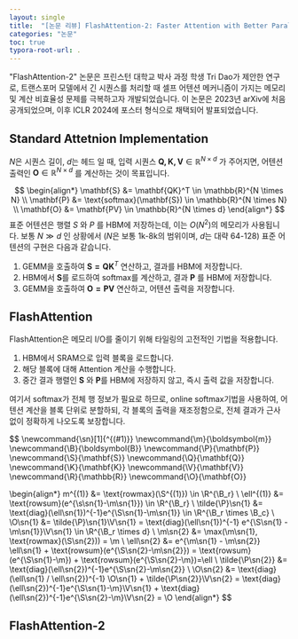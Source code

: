 ```yaml
---
layout: single
title:  "[논문 리뷰] FlashAttention-2: Faster Attention with Better Parallelism and Work Partitioning"
categories: "논문"
toc: true
typora-root-url: .
---
```


"FlashAttention-2" 논문은 프린스턴 대학교 박사 과정 학생 Tri Dao가 제안한 연구로, 트랜스포머 모델에서 긴 시퀀스를 처리할 때 셀프 어텐션 메커니즘이 가지는 메모리 및 계산 비효율성 문제를 극복하고자 개발되었습니다. 이 논문은 2023년 arXiv에 처음 공개되었으며, 이후 ICLR 2024에 포스터 형식으로 채택되어 발표되었습니다. 

## Standard Attetnion Implementation

$N$은 시퀀스 길이, $d$는 헤드 일 때, 입력 시퀀스 $\mathbf{Q, K, V}\in \mathbb{R}^{N \times d }$ 가 주어지면, 어텐션 출력인 $\mathbf{O} \in \mathbb{R}^{N \times d}$ 를 계산하는 것이 목표입니다. 

$$
\begin{align*}
\mathbf{S} &= \mathbf{QK}^T \in \mathbb{R}^{N \times N} \\
\mathbf{P} &= \text{softmax}(\mathbf{S}) \in \mathbb{R}^{N \times N} \\
\mathbf{O} &= \mathbf{PV} \in \mathbb{R}^{N \times d}
\end{align*}
$$
표준 어텐션은 행렬 $S$ 와 $P$ 를 HBM에 저장하는데, 이는 $O(N^2)$의 메모리가 사용됩니다. 보통 $N \gg d$ 인 상황에서 ($N$은 보통 1k-8k의 범위이며, $d$는 대략 64-128) 표준 어텐션의 구현은 다음과 같습니다. 

1. GEMM을 호출하여 $\mathbf{S = QK}^T$ 연산하고, 결과를 HBM에 저장합니다. 
2. HBM에서 $\mathbf{S}$를 로드하여 softmax를 계산하고, 결과 $\mathbf{P}$ 를 HBM에 저장합니다. 
3. GEMM을 호출하여 $\mathbf{O = PV}$ 연산하고, 어텐션 출력을 저장합니다.

## FlashAttention 

FlashAttention은 메모리 I/O를 줄이기 위해 타일링의 고전적인 기법을 적용합니다. 

1. HBM에서 SRAM으로 입력 블록을 로드합니다. 
2. 해당 블록에 대해 Attention 계산을 수행합니다.
3. 중간 결과 행렬인 $\mathbf{S}$ 와 $\mathbf{P}$를 HBM에 저장하지 않고, 즉시 출력 값을 저장합니다. 

여기서 softmax가 전체 행 정보가 필요로 하므로, online softmax기법을 사용하여, 어텐션 계산을 블록 단위로 분할하되, 각 블록의 출력을 재조정함으로, 전체 결과가 근사 없이 정확하게 나오도록 보장합니다. 

$$
\newcommand{\sn}[1]{^{(#1)}}
\newcommand{\m}{\boldsymbol{m}} 
\newcommand{\B}{\boldsymbol{B}} 
\newcommand{\P}{\mathbf{P}} 
\newcommand{\S}{\mathbf{S}} 
\newcommand{\Q}{\mathbf{Q}} 
\newcommand{\K}{\mathbf{K}} 
\newcommand{\V}{\mathbf{V}} 
\newcommand{\R}{\mathbb{R}}
\newcommand{\O}{\mathbf{O}} 

\begin{align*}
m^{(1)} &= \text{rowmax}(\S^{(1)}) \in \R^{\B_r} \\
\ell^{(1)} &= \text{rowsum}(e^{\s\sn{1}-\m\sn{1}}) \in \R^{\B_r} \\
\tilde{\P}\sn{1} &= \text{diag}(\ell\sn{1})^{-1}e^{\S\sn{1}-\m\sn{1}} \in \R^{\B_r \times \B_c} \\\
\O\sn{1} &= \tilde{\P}\sn{1}\V\sn{1} = \text{diag}(\ell\sn{1})^{-1} e^{\S\sn{1} - \m\sn{1}}\V\sn{1} \in \R^{\B_r \times d} \\
\m\sn{2} &= \max(\m\sn{1}, \text{rowmax}(\S\sn{2})) = \m \\
\ell\sn{2} &= e^{\m\sn{1} - \m\sn{2}} \ell\sn{1} + \text{rowsum}(e^{\S\sn{2}-\m\sn{2}}) = \text{rowsum}(e^{\S\sn{1}-\m}) + \text{rowsum}(e^{\S\sn{2}-\m})=\ell \\
\tilde{\P\sn{2}} &= \text{diag}(\ell\sn{2})^{-1}e^{\S\sn{2}-\m\sn{2}} \\ 
\O\sn{2} &= \text{diag}(\ell\sn{1} / \ell\sn{2})^{-1} \O\sn{1} + \tilde{\P\sn{2}}\V\sn{2} = \text{diag}(\ell\sn{2})^{-1}e^{\S\sn{1}-\m}\V\sn{1} + \text{diag}(\ell\sn{2})^{-1}e^{\S\sn{2}-\m}\V\sn{2} = \O
\end{align*}
$$

## FlashAttention-2

